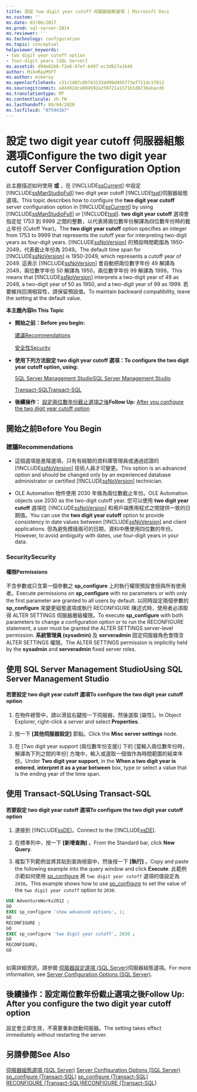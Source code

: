 ```yaml
---
title: 設定 two digit year cutoff 伺服器組態選項 | Microsoft Docs
ms.custom: ''
ms.date: 03/06/2017
ms.prod: sql-server-2014
ms.reviewer: ''
ms.technology: configuration
ms.topic: conceptual
helpviewer_keywords:
- two digit year cutoff option
- four-digit years [SQL Server]
ms.assetid: d94e81b6-f2e6-47ef-b497-ec3d827a1646
author: MikeRayMSFT
ms.author: mikeray
ms.openlocfilehash: c31c1d87c8b743132dd90d495f73ef711dc1f813
ms.sourcegitcommit: ad4d92dce894592a259721a1571b1d8736abacdb
ms.translationtype: MT
ms.contentlocale: zh-TW
ms.lasthandoff: 08/04/2020
ms.locfileid: "87594167"
---
```

# <a name="configure-the-two-digit-year-cutoff-server-configuration-option"></a><span data-ttu-id="56f40-102">設定 two digit year cutoff 伺服器組態選項</span><span class="sxs-lookup"><span data-stu-id="56f40-102">Configure the two digit year cutoff Server Configuration Option</span></span>
  <span data-ttu-id="56f40-103">此主題描述如何使用 **或** ，在 [!INCLUDE[ssCurrent](../../includes/sscurrent-md.md)] 中設定 [!INCLUDE[ssManStudioFull](../../includes/ssmanstudiofull-md.md)] two digit year cutoff [!INCLUDE[tsql](../../includes/tsql-md.md)]伺服器組態選項。</span><span class="sxs-lookup"><span data-stu-id="56f40-103">This topic describes how to configure the **two digit year cutoff** server configuration option in [!INCLUDE[ssCurrent](../../includes/sscurrent-md.md)] by using [!INCLUDE[ssManStudioFull](../../includes/ssmanstudiofull-md.md)] or [!INCLUDE[tsql](../../includes/tsql-md.md)].</span></span> <span data-ttu-id="56f40-104">**two digit year cutoff** 選項會指定從 1753 到 9999 之間的整數，以代表將兩位數年份解譯為四位數年份時的截止年份 (Cutoff Year)。</span><span class="sxs-lookup"><span data-stu-id="56f40-104">The **two digit year cutoff** option specifies an integer from 1753 to 9999 that represents the cutoff year for interpreting two-digit years as four-digit years.</span></span> <span data-ttu-id="56f40-105">[!INCLUDE[ssNoVersion](../../includes/ssnoversion-md.md)] 的預設時間範圍為 1950-2049，代表截止年份為 2049。</span><span class="sxs-lookup"><span data-stu-id="56f40-105">The default time span for [!INCLUDE[ssNoVersion](../../includes/ssnoversion-md.md)] is 1950-2049, which represents a cutoff year of 2049.</span></span> <span data-ttu-id="56f40-106">這表示 [!INCLUDE[ssNoVersion](../../includes/ssnoversion-md.md)] 會自動把兩位數字年份 49 解譯為 2049，兩位數字年份 50 解譯為 1950，兩位數字年份 99 解譯為 1999。</span><span class="sxs-lookup"><span data-stu-id="56f40-106">This means that [!INCLUDE[ssNoVersion](../../includes/ssnoversion-md.md)] interprets a two-digit year of 49 as 2049, a two-digit year of 50 as 1950, and a two-digit year of 99 as 1999.</span></span> <span data-ttu-id="56f40-107">若要維持回溯相容性，請保留預設值。</span><span class="sxs-lookup"><span data-stu-id="56f40-107">To maintain backward compatibility, leave the setting at the default value.</span></span>  
  
 <span data-ttu-id="56f40-108">**本主題內容**</span><span class="sxs-lookup"><span data-stu-id="56f40-108">**In This Topic**</span></span>  
  
-   <span data-ttu-id="56f40-109">**開始之前：**</span><span class="sxs-lookup"><span data-stu-id="56f40-109">**Before you begin:**</span></span>  
  
     [<span data-ttu-id="56f40-110">建議</span><span class="sxs-lookup"><span data-stu-id="56f40-110">Recommendations</span></span>](#Recommendations)  
  
     [<span data-ttu-id="56f40-111">安全性</span><span class="sxs-lookup"><span data-stu-id="56f40-111">Security</span></span>](#Security)  
  
-   <span data-ttu-id="56f40-112">**使用下列方法設定 two digit year cutoff 選項：**</span><span class="sxs-lookup"><span data-stu-id="56f40-112">**To configure the two digit year cutoff option, using:**</span></span>  
  
     [<span data-ttu-id="56f40-113">SQL Server Management Studio</span><span class="sxs-lookup"><span data-stu-id="56f40-113">SQL Server Management Studio</span></span>](#SSMSProcedure)  
  
     [<span data-ttu-id="56f40-114">Transact-SQL</span><span class="sxs-lookup"><span data-stu-id="56f40-114">Transact-SQL</span></span>](#TsqlProcedure)  
  
-   <span data-ttu-id="56f40-115">**後續操作：** [設定兩位數年份截止選項之後](#FollowUp)</span><span class="sxs-lookup"><span data-stu-id="56f40-115">**Follow Up:**  [After you configure the two digit year cutoff option](#FollowUp)</span></span>  
  
##  <a name="before-you-begin"></a><a name="BeforeYouBegin"></a> <span data-ttu-id="56f40-116">開始之前</span><span class="sxs-lookup"><span data-stu-id="56f40-116">Before You Begin</span></span>  
  
###  <a name="recommendations"></a><a name="Recommendations"></a> <span data-ttu-id="56f40-117">建議</span><span class="sxs-lookup"><span data-stu-id="56f40-117">Recommendations</span></span>  
  
-   <span data-ttu-id="56f40-118">這個選項是進階選項，只有有經驗的資料庫管理員或通過認證的 [!INCLUDE[ssNoVersion](../../includes/ssnoversion-md.md)] 技術人員才可變更。</span><span class="sxs-lookup"><span data-stu-id="56f40-118">This option is an advanced option and should be changed only by an experienced database administrator or certified [!INCLUDE[ssNoVersion](../../includes/ssnoversion-md.md)] technician.</span></span>  
  
-   <span data-ttu-id="56f40-119">OLE Automation 物件使用 2030 年做為兩位數截止年份。</span><span class="sxs-lookup"><span data-stu-id="56f40-119">OLE Automation objects use 2030 as the two-digit cutoff year.</span></span> <span data-ttu-id="56f40-120">您可以使用 **two digit year cutoff** 選項在 [!INCLUDE[ssNoVersion](../../includes/ssnoversion-md.md)] 和用戶端應用程式之間提供一致的日期值。</span><span class="sxs-lookup"><span data-stu-id="56f40-120">You can use the **two digit year cutoff** option to provide consistency in date values between [!INCLUDE[ssNoVersion](../../includes/ssnoversion-md.md)] and client applications.</span></span> <span data-ttu-id="56f40-121">但為避免模稜兩可的日期，資料中應使用四位數的年份。</span><span class="sxs-lookup"><span data-stu-id="56f40-121">However, to avoid ambiguity with dates, use four-digit years in your data.</span></span>  
  
###  <a name="security"></a><a name="Security"></a> <span data-ttu-id="56f40-122">Security</span><span class="sxs-lookup"><span data-stu-id="56f40-122">Security</span></span>  
  
####  <a name="permissions"></a><a name="Permissions"></a> <span data-ttu-id="56f40-123">權限</span><span class="sxs-lookup"><span data-stu-id="56f40-123">Permissions</span></span>  
 <span data-ttu-id="56f40-124">不含參數或只含第一個參數之 **sp_configure** 上的執行權限預設會授與所有使用者。</span><span class="sxs-lookup"><span data-stu-id="56f40-124">Execute permissions on **sp_configure** with no parameters or with only the first parameter are granted to all users by default.</span></span> <span data-ttu-id="56f40-125">以同時設定兩個參數的 **sp_configure** 來變更組態選項或執行 RECONFIGURE 陳述式時，使用者必須取得 ALTER SETTINGS 伺服器層級權限。</span><span class="sxs-lookup"><span data-stu-id="56f40-125">To execute **sp_configure** with both parameters to change a configuration option or to run the RECONFIGURE statement, a user must be granted the ALTER SETTINGS server-level permission.</span></span> <span data-ttu-id="56f40-126">**系統管理員 (sysadmin)** 及 **serveradmin** 固定伺服器角色會隱含 ALTER SETTINGS 權限。</span><span class="sxs-lookup"><span data-stu-id="56f40-126">The ALTER SETTINGS permission is implicitly held by the **sysadmin** and **serveradmin** fixed server roles.</span></span>  
  
##  <a name="using-sql-server-management-studio"></a><a name="SSMSProcedure"></a> <span data-ttu-id="56f40-127">使用 SQL Server Management Studio</span><span class="sxs-lookup"><span data-stu-id="56f40-127">Using SQL Server Management Studio</span></span>  
  
#### <a name="to-configure-the-two-digit-year-cutoff-option"></a><span data-ttu-id="56f40-128">若要設定 two digit year cutoff 選項</span><span class="sxs-lookup"><span data-stu-id="56f40-128">To configure the two digit year cutoff option</span></span>  
  
1.  <span data-ttu-id="56f40-129">在物件總管中，請以滑鼠右鍵按一下伺服器，然後選取 [屬性]。</span><span class="sxs-lookup"><span data-stu-id="56f40-129">In Object Explorer, right-click a server and select **Properties**.</span></span>  
  
2.  <span data-ttu-id="56f40-130">按一下 **[其他伺服器設定]** 節點。</span><span class="sxs-lookup"><span data-stu-id="56f40-130">Click the **Misc server settings** node.</span></span>  
  
3.  <span data-ttu-id="56f40-131">在 [Two digit year support (兩位數年份支援)] 下的 [當輸入兩位數年份時，解譯為下列之間的年份]  方塊中，輸入或選取一個值作為時間範圍的結束年份。</span><span class="sxs-lookup"><span data-stu-id="56f40-131">Under **Two digit year support**, in the **When a two digit year is entered**, **interpret it as a year between** box, type or select a value that is the ending year of the time span.</span></span>  
  
##  <a name="using-transact-sql"></a><a name="TsqlProcedure"></a> <span data-ttu-id="56f40-132">使用 Transact-SQL</span><span class="sxs-lookup"><span data-stu-id="56f40-132">Using Transact-SQL</span></span>  
  
#### <a name="to-configure-the-two-digit-year-cutoff-option"></a><span data-ttu-id="56f40-133">若要設定 two digit year cutoff 選項</span><span class="sxs-lookup"><span data-stu-id="56f40-133">To configure the two digit year cutoff option</span></span>  
  
1.  <span data-ttu-id="56f40-134">連接到 [!INCLUDE[ssDE](../../includes/ssde-md.md)]。</span><span class="sxs-lookup"><span data-stu-id="56f40-134">Connect to the [!INCLUDE[ssDE](../../includes/ssde-md.md)].</span></span>  
  
2.  <span data-ttu-id="56f40-135">在標準列中，按一下 **[新增查詢]** 。</span><span class="sxs-lookup"><span data-stu-id="56f40-135">From the Standard bar, click **New Query**.</span></span>  
  
3.  <span data-ttu-id="56f40-136">複製下列範例並將其貼到查詢視窗中，然後按一下 **[執行]** 。</span><span class="sxs-lookup"><span data-stu-id="56f40-136">Copy and paste the following example into the query window and click **Execute**.</span></span> <span data-ttu-id="56f40-137">此範例示範如何使用 [sp_configure](/sql/relational-databases/system-stored-procedures/sp-configure-transact-sql) 將 `two digit year cutoff` 選項的值設定為 `2030`。</span><span class="sxs-lookup"><span data-stu-id="56f40-137">This example shows how to use [sp_configure](/sql/relational-databases/system-stored-procedures/sp-configure-transact-sql) to set the value of the `two digit year cutoff` option to `2030`.</span></span>  
  
```sql  
USE AdventureWorks2012 ;  
GO  
EXEC sp_configure 'show advanced options', 1;  
GO  
RECONFIGURE ;  
GO  
EXEC sp_configure 'two digit year cutoff', 2030 ;  
GO  
RECONFIGURE;  
GO  
  
```  
  
 <span data-ttu-id="56f40-138">如需詳細資訊，請參閱 [伺服器設定選項 &#40;SQL Server&#41;](server-configuration-options-sql-server.md)伺服器組態選項。</span><span class="sxs-lookup"><span data-stu-id="56f40-138">For more information, see [Server Configuration Options &#40;SQL Server&#41;](server-configuration-options-sql-server.md).</span></span>  
  
##  <a name="follow-up-after-you-configure-the-two-digit-year-cutoff-option"></a><a name="FollowUp"></a> <span data-ttu-id="56f40-139">後續操作：設定兩位數年份截止選項之後</span><span class="sxs-lookup"><span data-stu-id="56f40-139">Follow Up: After you configure the two digit year cutoff option</span></span>  
 <span data-ttu-id="56f40-140">設定會立即生效，不需要重新啟動伺服器。</span><span class="sxs-lookup"><span data-stu-id="56f40-140">The setting takes effect immediately without restarting the server.</span></span>  
  
## <a name="see-also"></a><span data-ttu-id="56f40-141">另請參閱</span><span class="sxs-lookup"><span data-stu-id="56f40-141">See Also</span></span>  
 <span data-ttu-id="56f40-142">[伺服器組態選項 &#40;SQL Server&#41;](server-configuration-options-sql-server.md) </span><span class="sxs-lookup"><span data-stu-id="56f40-142">[Server Configuration Options &#40;SQL Server&#41;](server-configuration-options-sql-server.md) </span></span>  
 <span data-ttu-id="56f40-143">[sp_configure &#40;Transact-SQL&#41;](/sql/relational-databases/system-stored-procedures/sp-configure-transact-sql) </span><span class="sxs-lookup"><span data-stu-id="56f40-143">[sp_configure &#40;Transact-SQL&#41;](/sql/relational-databases/system-stored-procedures/sp-configure-transact-sql) </span></span>  
 [<span data-ttu-id="56f40-144">RECONFIGURE &#40;Transact-SQL&#41;</span><span class="sxs-lookup"><span data-stu-id="56f40-144">RECONFIGURE &#40;Transact-SQL&#41;</span></span>](/sql/t-sql/language-elements/reconfigure-transact-sql)  
  
  
